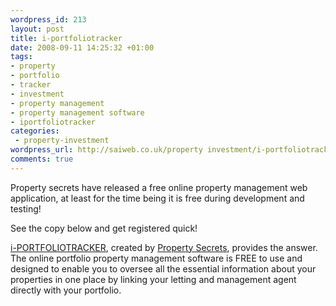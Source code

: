 ```yaml
--- 
wordpress_id: 213
layout: post
title: i-portfoliotracker
date: 2008-09-11 14:25:32 +01:00
tags: 
- property
- portfolio
- tracker
- investment
- property management
- property management software
- iportfoliotracker
categories: 
 - property-investment
wordpress_url: http://saiweb.co.uk/property investment/i-portfoliotracker
comments: true
---
```

Property secrets have released a free online property management web application, at least for the time being it is free during development and testing!

See the copy below and get registered quick!

<a href="http://www.i-portfoliotracker.com/">i-PORTFOLIOTRACKER</a>, created by <a href="http://www.propertysecrets.net/">Property Secrets</a>, provides the answer. The online portfolio property management software is FREE to use and designed to enable you to oversee all the essential information about your properties in one place by linking your letting and management agent directly with your portfolio.

<img src="http://www.i-portfoliotracker.com/sites/ipt-www/images/screenshots/ss1.gif" alt="" />
<img src="http://www.i-portfoliotracker.com/sites/ipt-www/images/screenshots/ss2.gif" alt="" />
